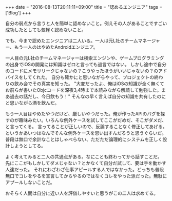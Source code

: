 +++
date = "2016-08-13T20:11:11+09:00"
title = "認めるエンジニア"
tags = ['Blog']
+++

自分の弱点から言うと人を簡単に認めないこと。例えその人があることですごい成功したとしても気軽く認めないこと。

でも、今まで認めたエンジニアは二人いる。一人は元L社のチームマネージャー、もう一人のはやめたAndroidエンジニア。

一人目の元L社のチームマネージャーは検索エンジンや、ゲームプログラミングの出身でiOSの開発には知識はゼロと言っても過言ではない。
しかし途中で自分のコードにメモリリークじゃないの？こうやったほうがいいじゃないの？のアドバイスをしてくれた。
自分も確かにと思いながらやって、プロジェクトの終わりの飲み会でその真実を知った。
"大変だったよ、俺はiOSの知識が全く無くてお前らが書いたObjcコードを深夜3,4時まで本読みながら解読して勉強した。まあ過去の話だし、今日飲もう！"
そんなの早く言えば自分の知識を共有したのにと思いながら酒を飲んだ。

もう一人目はやめたやつだけど、厳しいやつだった。俺が作ったAPIのバグを探すのが趣味みたい。いろんな例外ケースを試してここがだめだ、そこがダメだ、と言ってくる。
言ってることが正しいので、反論することなく修正してあげる。というかあいつはなんでそんな例外ケースを思い出すんだろうと思うぐらいだ。
普段は無口で余計なことはしゃべらない、ただただ論理的にシステムを正しく設計しようとしてる。

よく考えてみると二人の共通点がある。なにことも終わってから話すことだ。
先にここがもしかしてダメじゃない？とかなくて自分だ試して、要は手を動かす人達だった。
それにわざわざ仕事アピールする人ではなかった。どっちも普段無口でコレをやるを宣言してからやるのではなくコレをやった派だった。無駄にアプールしないことだ。

おそらく人間は自分に近い人を評価しやすいと思うがこの二人は求めてる。
